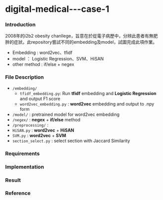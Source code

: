 # digital-medical---case-1
### Introduction
2008年的i2b2 obesity chanllege，旨意在於從電子病歷中，分辨此患者有無肥胖的症狀。此repository嘗試不同的embedding及model，試圖完成此項作業。
 * Embedding : word2vec、tfidf
 * model ： Logistic Regression、SVM、HiSAN
 * other method : if/else + negex

### File Description
* `/embedding/`
  * `tfidf_embedding.py`: Run **tfidf** embedding and **Logistic Regression** and output F1 score
  * `word2vec_embedding.py` : **word2vec** embedding and output to .npy form 
* `/model/` : pretrained model for word2vec embedding 
* `/negex/` : **negex** + **if/else** method
* `/preprocessing/` : 
* `HiSAN.py` : **word2vec** + **HiSAN**
* `SVM.py` : **word2vec** + **SVM**
* `section_select.py` : select section with Jaccard Similarity

### Requirements
### Implementation
### Result
### Reference

